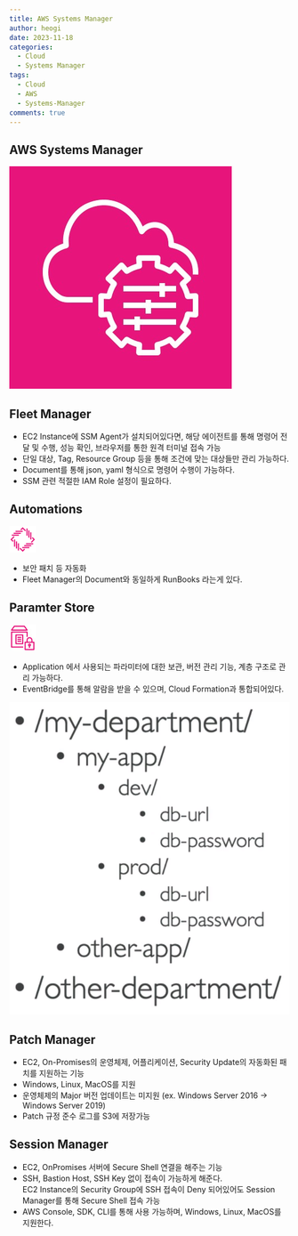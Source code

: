 ```yaml
---
title: AWS Systems Manager
author: heogi
date: 2023-11-18
categories:
  - Cloud
  - Systems Manager
tags:
  - Cloud
  - AWS
  - Systems-Manager
comments: true
---
```

## **AWS Systems Manager**

![](../assets/img/Pasted%20image%2020240422145209.png)
## **Fleet Manager**

-   EC2 Instance에 SSM Agent가 설치되어있다면, 해당 에이전트를 통해 명령어 전달 및 수행, 성능 확인, 브라우저를 통한 원격 터미널 접속 가능
-   단일 대상, Tag, Resource Group 등을 통해 조건에 맞는 대상들만 관리 가능하다.
-   Document를 통해 json, yaml 형식으로 명령어 수행이 가능하다.
-   SSM 관련 적절한 IAM Role 설정이 필요하다.

## **Automations**

![](../assets/img/Pasted%20image%2020240422145215.png)

-   보안 패치 등 자동화
-   Fleet Manager의 Document와 동일하게 RunBooks 라는게 있다.

## **Paramter Store**

![](../assets/img/Pasted%20image%2020240422145232.png)

-   Application 에서 사용되는 파라미터에 대한 보관, 버전 관리 기능, 계층 구조로 관리 가능하다.
-   EventBridge를 통해 알람을 받을 수 있으며, Cloud Formation과 통합되어있다.  

![](../assets/img/Pasted%20image%2020240422145238.png)

## **Patch Manager**

-   EC2, On-Promises의 운영체제, 어플리케이션, Security Update의 자동화된 패치를 지원하는 기능
-   Windows, Linux, MacOS를 지원
-   운영체제의 Major 버전 업데이트는 미지원 (ex. Windows Server 2016 -> Windows Server 2019)
-   Patch 규정 준수 로그를 S3에 저장가능

## **Session Manager**

-   EC2, OnPromises 서버에 Secure Shell 연결을 해주는 기능
-   SSH, Bastion Host, SSH Key 없이 접속이 가능하게 해준다.  
    EC2 Instance의 Security Group에 SSH 접속이 Deny 되어있어도 Session Manager를 통해 Secure Shell 접속 가능
-   AWS Console, SDK, CLI를 통해 사용 가능하며, Windows, Linux, MacOS를 지원한다.